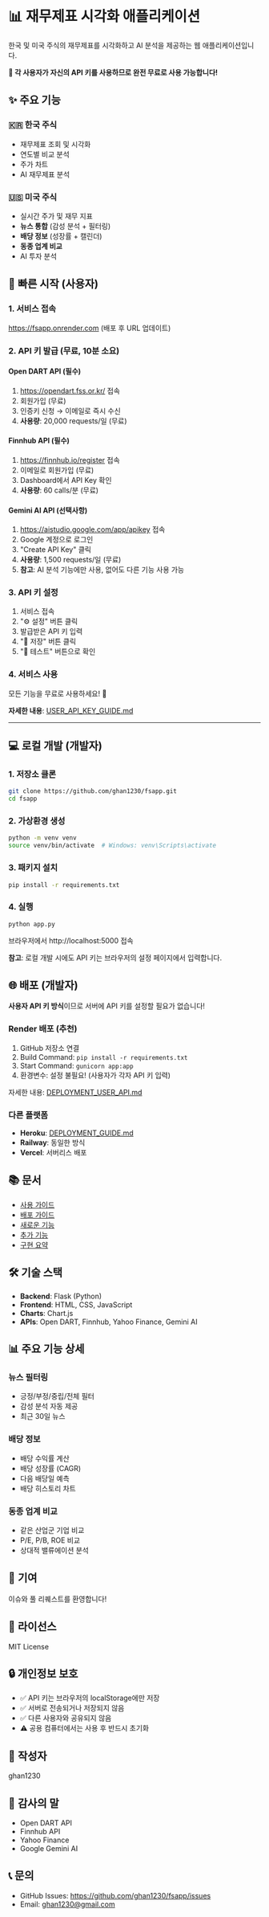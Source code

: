 # 📊 재무제표 시각화 애플리케이션

한국 및 미국 주식의 재무제표를 시각화하고 AI 분석을 제공하는 웹 애플리케이션입니다.

**🔑 각 사용자가 자신의 API 키를 사용하므로 완전 무료로 사용 가능합니다!**

## ✨ 주요 기능

### 🇰🇷 한국 주식
- 재무제표 조회 및 시각화
- 연도별 비교 분석
- 주가 차트
- AI 재무제표 분석

### 🇺🇸 미국 주식
- 실시간 주가 및 재무 지표
- **뉴스 통합** (감성 분석 + 필터링)
- **배당 정보** (성장률 + 캘린더)
- **동종 업계 비교**
- AI 투자 분석

## 🚀 빠른 시작 (사용자)

### 1. 서비스 접속
https://fsapp.onrender.com (배포 후 URL 업데이트)

### 2. API 키 발급 (무료, 10분 소요)

#### Open DART API (필수)
1. https://opendart.fss.or.kr/ 접속
2. 회원가입 (무료)
3. 인증키 신청 → 이메일로 즉시 수신
4. **사용량**: 20,000 requests/일 (무료)

#### Finnhub API (필수)
1. https://finnhub.io/register 접속
2. 이메일로 회원가입 (무료)
3. Dashboard에서 API Key 확인
4. **사용량**: 60 calls/분 (무료)

#### Gemini AI API (선택사항)
1. https://aistudio.google.com/app/apikey 접속
2. Google 계정으로 로그인
3. "Create API Key" 클릭
4. **사용량**: 1,500 requests/일 (무료)
5. **참고**: AI 분석 기능에만 사용, 없어도 다른 기능 사용 가능

### 3. API 키 설정
1. 서비스 접속
2. "⚙️ 설정" 버튼 클릭
3. 발급받은 API 키 입력
4. "💾 저장" 버튼 클릭
5. "🧪 테스트" 버튼으로 확인

### 4. 서비스 사용
모든 기능을 무료로 사용하세요! 🎉

**자세한 내용**: [USER_API_KEY_GUIDE.md](./USER_API_KEY_GUIDE.md)

---

## 💻 로컬 개발 (개발자)

### 1. 저장소 클론
```bash
git clone https://github.com/ghan1230/fsapp.git
cd fsapp
```

### 2. 가상환경 생성
```bash
python -m venv venv
source venv/bin/activate  # Windows: venv\Scripts\activate
```

### 3. 패키지 설치
```bash
pip install -r requirements.txt
```

### 4. 실행
```bash
python app.py
```

브라우저에서 http://localhost:5000 접속

**참고**: 로컬 개발 시에도 API 키는 브라우저의 설정 페이지에서 입력합니다.

## 🌐 배포 (개발자)

**사용자 API 키 방식**이므로 서버에 API 키를 설정할 필요가 없습니다!

### Render 배포 (추천)
1. GitHub 저장소 연결
2. Build Command: `pip install -r requirements.txt`
3. Start Command: `gunicorn app:app`
4. 환경변수: 설정 불필요! (사용자가 각자 API 키 입력)

자세한 내용: [DEPLOYMENT_USER_API.md](./DEPLOYMENT_USER_API.md)

### 다른 플랫폼
- **Heroku**: [DEPLOYMENT_GUIDE.md](./DEPLOYMENT_GUIDE.md)
- **Railway**: 동일한 방식
- **Vercel**: 서버리스 배포

## 📚 문서

- [사용 가이드](./사용가이드.md)
- [배포 가이드](./DEPLOYMENT_GUIDE.md)
- [새로운 기능](./NEW_FEATURES.md)
- [추가 기능](./ADDITIONAL_FEATURES.md)
- [구현 요약](./IMPLEMENTATION_SUMMARY.md)

## 🛠️ 기술 스택

- **Backend**: Flask (Python)
- **Frontend**: HTML, CSS, JavaScript
- **Charts**: Chart.js
- **APIs**: Open DART, Finnhub, Yahoo Finance, Gemini AI

## 📊 주요 기능 상세

### 뉴스 필터링
- 긍정/부정/중립/전체 필터
- 감성 분석 자동 제공
- 최근 30일 뉴스

### 배당 정보
- 배당 수익률 계산
- 배당 성장률 (CAGR)
- 다음 배당일 예측
- 배당 히스토리 차트

### 동종 업계 비교
- 같은 산업군 기업 비교
- P/E, P/B, ROE 비교
- 상대적 밸류에이션 분석

## 🤝 기여

이슈와 풀 리퀘스트를 환영합니다!

## 📄 라이선스

MIT License

## 🔒 개인정보 보호

- ✅ API 키는 브라우저의 localStorage에만 저장
- ✅ 서버로 전송되거나 저장되지 않음
- ✅ 다른 사용자와 공유되지 않음
- ⚠️ 공용 컴퓨터에서는 사용 후 반드시 초기화

## 👤 작성자

ghan1230

## 🙏 감사의 말

- Open DART API
- Finnhub API
- Yahoo Finance
- Google Gemini AI

## 📞 문의

- GitHub Issues: https://github.com/ghan1230/fsapp/issues
- Email: ghan1230@gmail.com
